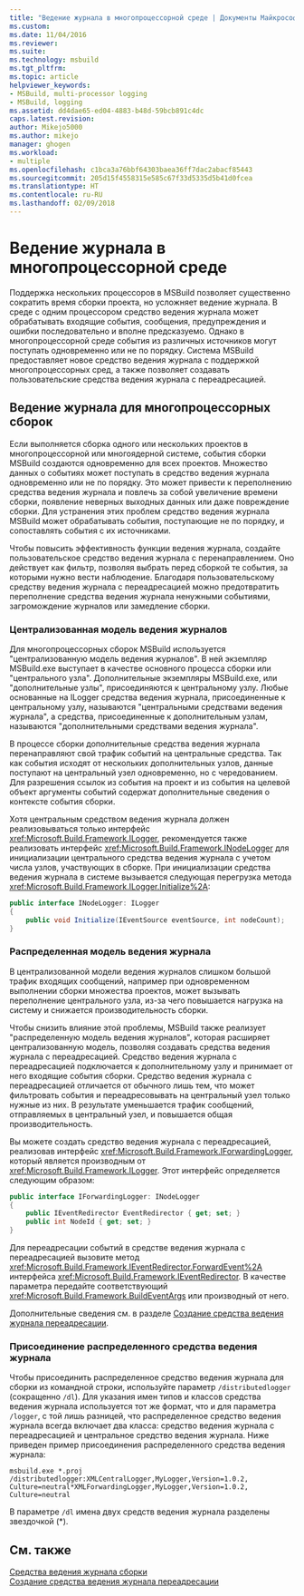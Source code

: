 ```yaml
---
title: "Ведение журнала в многопроцессорной среде | Документы Майкрософт"
ms.custom: 
ms.date: 11/04/2016
ms.reviewer: 
ms.suite: 
ms.technology: msbuild
ms.tgt_pltfrm: 
ms.topic: article
helpviewer_keywords:
- MSBuild, multi-processor logging
- MSBuild, logging
ms.assetid: dd4dae65-ed04-4883-b48d-59bcb891c4dc
caps.latest.revision: 
author: Mikejo5000
ms.author: mikejo
manager: ghogen
ms.workload:
- multiple
ms.openlocfilehash: c1bca3a76bbf64303baea36ff7dac2abacf85443
ms.sourcegitcommit: 205d15f4558315e585c67f33d5335d5b41d0fcea
ms.translationtype: HT
ms.contentlocale: ru-RU
ms.lasthandoff: 02/09/2018
---
```

# <a name="logging-in-a-multi-processor-environment"></a>Ведение журнала в многопроцессорной среде
Поддержка нескольких процессоров в MSBuild позволяет существенно сократить время сборки проекта, но усложняет ведение журнала. В среде с одним процессором средство ведения журнала может обрабатывать входящие события, сообщения, предупреждения и ошибки последовательно и вполне предсказуемо. Однако в многопроцессорной среде события из различных источников могут поступать одновременно или не по порядку. Система MSBuild предоставляет новое средство ведения журнала с поддержкой многопроцессорных сред, а также позволяет создавать пользовательские средства ведения журнала с переадресацией.  
  
## <a name="logging-multiple-processor-builds"></a>Ведение журнала для многопроцессорных сборок  
 Если выполняется сборка одного или нескольких проектов в многопроцессорной или многоядерной системе, события сборки MSBuild создаются одновременно для всех проектов. Множество данных о событиях может поступать в средство ведения журнала одновременно или не по порядку. Это может привести к переполнению средства ведения журнала и повлечь за собой увеличение времени сборки, появление неверных выходных данных или даже повреждение сборки. Для устранения этих проблем средство ведения журнала MSBuild может обрабатывать события, поступающие не по порядку, и сопоставлять события с их источниками.  
  
 Чтобы повысить эффективность функции ведения журнала, создайте пользовательское средство ведения журнала с перенаправлением. Оно действует как фильтр, позволяя выбрать перед сборкой те события, за которыми нужно вести наблюдение. Благодаря пользовательскому средству ведения журнала с переадресацией можно предотвратить переполнение средства ведения журнала ненужными событиями, загромождение журналов или замедление сборки.  
  
### <a name="central-logging-model"></a>Централизованная модель ведения журналов  
 Для многопроцессорных сборок MSBuild используется "централизованную модель ведения журналов". В ней экземпляр MSBuild.exe выступает в качестве основного процесса сборки или "центрального узла". Дополнительные экземпляры MSBuild.exe, или "дополнительные узлы", присоединяются к центральному узлу. Любые основанные на ILogger средства ведения журнала, присоединенные к центральному узлу, называются "центральными средствами ведения журнала", а средства, присоединенные к дополнительным узлам, называются "дополнительными средствами ведения журнала".  
  
 В процессе сборки дополнительные средства ведения журнала перенаправляют свой трафик событий на центральные средства. Так как события исходят от нескольких дополнительных узлов, данные поступают на центральный узел одновременно, но с чередованием. Для разрешения ссылок из события на проект и из события на целевой объект аргументы событий содержат дополнительные сведения о контексте события сборки.  
  
 Хотя центральным средством ведения журнала должен реализовываться только интерфейс <xref:Microsoft.Build.Framework.ILogger>, рекомендуется также реализовать интерфейс <xref:Microsoft.Build.Framework.INodeLogger> для инициализации центрального средства ведения журнала с учетом числа узлов, участвующих в сборке. При инициализации средства ведения журнала в системе вызывается следующая перегрузка метода <xref:Microsoft.Build.Framework.ILogger.Initialize%2A>:  
  
```csharp
public interface INodeLogger: ILogger  
{  
    public void Initialize(IEventSource eventSource, int nodeCount);  
}  
```  
  
### <a name="distributed-logging-model"></a>Распределенная модель ведения журнала  
 В централизованной модели ведения журналов слишком большой трафик входящих сообщений, например при одновременном выполнении сборки множества проектов, может вызывать переполнение центрального узла, из-за чего повышается нагрузка на систему и снижается производительность сборки.  
  
 Чтобы снизить влияние этой проблемы, MSBuild также реализует "распределенную модель ведения журналов", которая расширяет централизованную модель, позволяя создавать средства ведения журнала с переадресацией. Средство ведения журнала с переадресацией подключается к дополнительному узлу и принимает от него входящие события сборки. Средство ведения журнала с переадресацией отличается от обычного лишь тем, что может фильтровать события и переадресовывать на центральный узел только нужные из них. В результате уменьшается трафик сообщений, отправляемых в центральный узел, и повышается общая производительность.  
  
 Вы можете создать средство ведения журнала с переадресацией, реализовав интерфейс <xref:Microsoft.Build.Framework.IForwardingLogger>, который является производным от <xref:Microsoft.Build.Framework.ILogger>. Этот интерфейс определяется следующим образом:  
  
```csharp
public interface IForwardingLogger: INodeLogger  
{  
    public IEventRedirector EventRedirector { get; set; }  
    public int NodeId { get; set; }  
}  
```  
  
 Для переадресации событий в средстве ведения журнала с переадресацией вызовите метод <xref:Microsoft.Build.Framework.IEventRedirector.ForwardEvent%2A> интерфейса <xref:Microsoft.Build.Framework.IEventRedirector>. В качестве параметра передайте соответствующий <xref:Microsoft.Build.Framework.BuildEventArgs> или производный от него.  
  
 Дополнительные сведения см. в разделе [Создание средства ведения журнала переадресации](../msbuild/creating-forwarding-loggers.md).  
  
### <a name="attaching-a-distributed-logger"></a>Присоединение распределенного средства ведения журнала  
 Чтобы присоединить распределенное средство ведения журнала для сборки из командной строки, используйте параметр `/distributedlogger` (сокращенно `/dl`). Для указания имен типов и классов средства ведения журнала используется тот же формат, что и для параметра `/logger`, с той лишь разницей, что распределенное средство ведения журнала всегда включает два класса: средство ведения журнала с переадресацией и центральное средство ведения журнала. Ниже приведен пример присоединения распределенного средства ведения журнала:  
  
```  
msbuild.exe *.proj /distributedlogger:XMLCentralLogger,MyLogger,Version=1.0.2,  
Culture=neutral*XMLForwardingLogger,MyLogger,Version=1.0.2,  
Culture=neutral  
```  
  
 В параметре `/dl` имена двух средств ведения журнала разделены звездочкой (*).  
  
## <a name="see-also"></a>См. также  
 [Средства ведения журнала сборки](../msbuild/build-loggers.md)   
 [Создание средства ведения журнала переадресации](../msbuild/creating-forwarding-loggers.md)